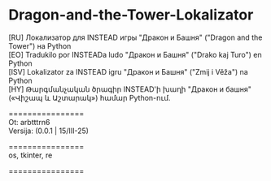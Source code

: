 # Dragon-and-the-Tower-Lokalizator
 [RU] Локализатор для INSTEAD игры "Дракон и Башня" ("Dragon and the Tower") на Python  
 [EO] Tradukilo por INSTEADa ludo "Дракон и Башня" ("Drako kaj Turo") en Python  
 [ISV] Lokalizator za INSTEAD igru "Дракон и Башня" ("Zmij i Věža") na Python  
 [HY] Թարգմանչական ծրագիր INSTEAD'ի խաղի "Дракон и башня" («Վիշապ և Աշտարակ») համար Python-ում.  

================  
Ot: arbtttrn6  
Versija: (0.0.1 | 15/III-25)  

================  
os, tkinter, re  


================  
